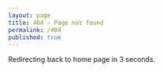 ```yaml
---
layout: page
title: 404 — Page not found
permalink: /404
published: true
---
```


Redirecting back to home page in 3 seconds.


